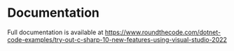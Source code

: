 # Documentation

Full documentation is available at https://www.roundthecode.com/dotnet-code-examples/try-out-c-sharp-10-new-features-using-visual-studio-2022
